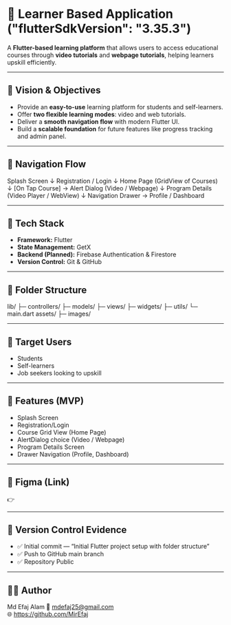 # 📱 Learner Based Application ("flutterSdkVersion": "3.35.3")

A **Flutter-based learning platform** that allows users to access educational courses through **video tutorials** and **webpage tutorials**, helping learners upskill efficiently.

---

## 🚀 Vision & Objectives
- Provide an **easy-to-use** learning platform for students and self-learners.
- Offer **two flexible learning modes**: video and web tutorials.
- Deliver a **smooth navigation flow** with modern Flutter UI.
- Build a **scalable foundation** for future features like progress tracking and admin panel.

---

## 🧭 Navigation Flow

Splash Screen
↓
Registration / Login
↓
Home Page (GridView of Courses)
↓
[On Tap Course] → Alert Dialog (Video / Webpage)
↓
Program Details (Video Player / WebView)
↓
Navigation Drawer → Profile / Dashboard


---

## 🧰 Tech Stack
- **Framework:** Flutter
- **State Management:** GetX
- **Backend (Planned):** Firebase Authentication & Firestore
- **Version Control:** Git & GitHub

---

## 📂 Folder Structure

lib/
├─ controllers/
├─ models/
├─ views/
├─ widgets/
├─ utils/
└─ main.dart
assets/
├─ images/


---

## 👥 Target Users
- Students
- Self-learners
- Job seekers looking to upskill

---

## 📝 Features (MVP)
- Splash Screen
- Registration/Login
- Course Grid View (Home Page)
- AlertDialog choice (Video / Webpage)
- Program Details Screen
- Drawer Navigation (Profile, Dashboard)

---

## 📸 Figma (Link)
👉 

---

## 🌿 Version Control Evidence
- ✅ Initial commit — “Initial Flutter project setup with folder structure”
- ✅ Push to GitHub main branch
- ✅ Repository Public

---

## 🧑‍💻 Author
 Md Efaj Alam 
📧 mdefaj25@gmail.com  
🌐 https://github.com/MirEfaj
